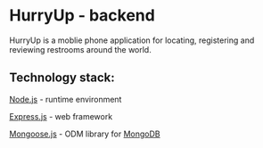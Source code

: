 # HurryUp - backend

HurryUp is a moblie phone application for locating, registering and reviewing restrooms around the world.

## Technology stack:
[Node.js](https://nodejs.org/en) - runtime environment

[Express.js](https://expressjs.com/) - web framework

[Mongoose.js](https://mongoosejs.com/) - ODM library for [MongoDB](https://www.mongodb.com/)
